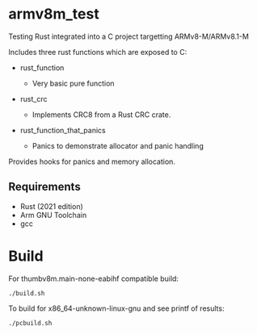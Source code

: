 # armv8m_test
Testing Rust integrated into a C project targetting ARMv8-M/ARMv8.1-M

Includes three rust functions which are exposed to C:
* rust_function
    * Very basic pure function

* rust_crc
    * Implements CRC8 from a Rust CRC crate.

* rust_function_that_panics
    * Panics to demonstrate allocator and panic handling

Provides hooks for panics and memory allocation.

## Requirements
* Rust (2021 edition)
* Arm GNU Toolchain
* gcc

# Build

For thumbv8m.main-none-eabihf compatible build:
```
./build.sh
```

To build for x86_64-unknown-linux-gnu and see printf of results:
```
./pcbuild.sh
```


